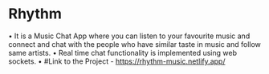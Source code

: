 # Rhythm


• It is a Music Chat App where you can listen to your favourite music and connect and chat with the people who have
similar taste in music and follow same artists.
• Real time chat functionality is implemented using web sockets.
• #Link to the Project - https://rhythm-music.netlify.app/
